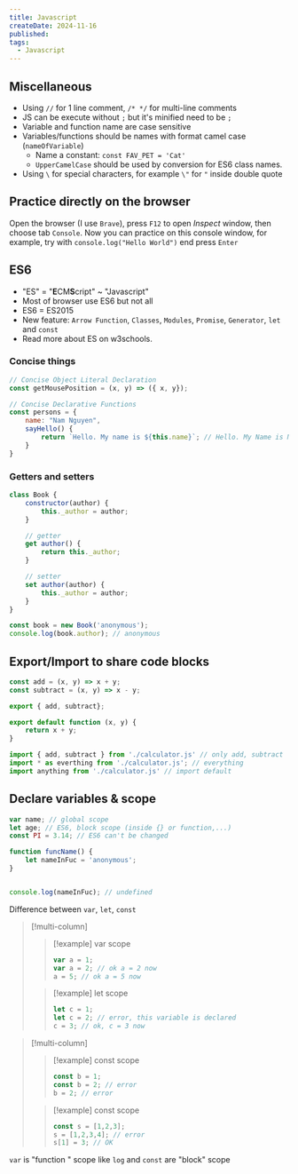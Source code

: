 ```yaml
---
title: Javascript
createDate: 2024-11-16
published: 
tags:
  - Javascript
---
```

## Miscellaneous
- Using `//` for 1 line comment, `/* */` for multi-line comments
- JS can be execute without `;` but it's minified need to be `;`
- Variable and function name are case sensitive
- Variables/functions should be names with format camel case (`nameOfVariable`)
	- Name a constant: `const FAV_PET = 'Cat'`
	- `UpperCamelCase` should be used by conversion for ES6 class names.
- Using `\` for special characters, for example `\"` for `"` inside double quote
## Practice directly on the browser
Open the browser (I use `Brave`), press `F12` to open *Inspect* window, then choose tab `Console`. Now you can practice on this console window, for example, try with `console.log("Hello World")` end press `Enter`
## ES6
- "ES" = "**E**CM**S**cript" ~ "Javascript"
- Most of browser use ES6 but not all
- ES6 = ES2015
- New feature: `Arrow Function`, `Classes`, `Modules`, `Promise`, `Generator`, `let` and `const`
- Read more about ES on w3schools.
### Concise things
```js title="main.js"
// Concise Object Literal Declaration
const getMousePosition = (x, y) => ({ x, y});
```

```js title="main.js"
// Concise Declarative Functions
const persons = {
	name: "Nam Nguyen",
	sayHello() {
		return `Hello. My name is ${this.name}`; // Hello. My Name is Nam Nguyen
	}
}
```

### Getters and setters
```js title="main.js"
class Book {
	constructor(author) {
		this._author = author;
	}

	// getter
	get author() {
		return this._author;
	}

	// setter
	set author(author) {
		this._author = author;
	}
}

const book = new Book('anonymous');
console.log(book.author); // anonymous
```

## Export/Import to share code blocks
```js title="calculator.js"
const add = (x, y) => x + y;
const subtract = (x, y) => x - y;

export { add, subtract};

export default function (x, y) {
	return x + y;
}
```

```js title="main.js"
import { add, subtract } from './calculator.js' // only add, subtract
import * as everthing from './calculator.js'; // everything
import anything from './calculator.js' // import default
```

## Declare variables & scope
```js title="main.js"
var name; // global scope
let age; // ES6, block scope (inside {} or function,...)
const PI = 3.14; // ES6 can't be changed
```

```js title="main.js"
function funcName() {
	let nameInFuc = 'anonymous'; 
}


console.log(nameInFuc); // undefined

```
Difference between `var`, `let`, `const`

> [!multi-column]
> 
>> [!example] var scope
>> ```js
>> var a = 1;
>> var a = 2; // ok a = 2 now
>> a = 5; // ok a = 5 now
>>```
>
>> [!example] let scope
>> ```js
>> let c = 1;
>> let c = 2; // error, this variable is declared
>> c = 3; // ok, c = 3 now
>> ```

> [!multi-column]
> 
>> [!example] const scope
>> ```js
>> const b = 1;
>> const b = 2; // error
>> b = 2; // error
>>```
>
>> [!example] const scope
>> ```js
>> const s = [1,2,3];
>> s = [1,2,3,4]; // error
>> s[1] = 3; // OK
>> ```

`var` is "function " scope like `log` and `const` are "block" scope 

